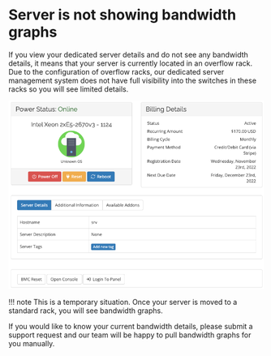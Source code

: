 # Server is not showing bandwidth graphs

If you view your dedicated server details and do not see any bandwidth details, it means that your server is currently located in an overflow rack. Due to the configuration of overflow racks, our dedicated server management system does not have full visibility into the switches in these racks so you will see limited details. 

![No Bandwidth Graphs](images/no-bandwidth-graphs.png)

!!! note
    This is a temporary situation. Once your server is moved to a standard rack, you will see bandwidth graphs.

If you would like to know your current bandwidth details, please submit a support request and our team will be happy to pull bandwidth graphs for you manually. 